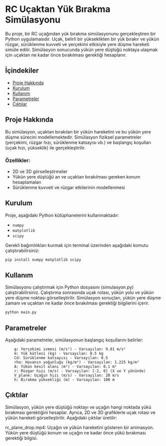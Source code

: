 # RC Uçaktan Yük Bırakma Simülasyonu

Bu proje, bir RC uçağından yük bırakma simülasyonunu gerçekleştiren bir Python uygulamasıdır. Uçak, belirli bir yükseklikten bir yük bırakır ve yükün rüzgar, sürüklenme kuvveti ve yerçekimi etkisiyle yere düşme hareketi simüle edilir. Simülasyon sonucunda yükün yere düştüğü noktaya ulaşmak için uçaktan ne kadar önce bırakılması gerektiği hesaplanır.

## İçindekiler
- [Proje Hakkında](#proje-hakkında)
- [Kurulum](#kurulum)
- [Kullanım](#kullanım)
- [Parametreler](#parametreler)
- [Çıktılar](https://github.com/yoskasss/at-Hesaplay-c-/edit/main/README.md#%C3%A7%C4%B1kt%C4%B1lar)


## Proje Hakkında

Bu simülasyon, uçaktan bırakılan bir yükün hareketini ve bu yükün yere düşme sürecini modellemektedir. Simülasyon fiziksel parametreler (yerçekimi, rüzgar hızı, sürüklenme katsayısı vb.) ve başlangıç koşulları (uçak hızı, yükseklik) ile gerçekleştirilir. 

### Özellikler:
- 2D ve 3D görselleştirmeler
- Yükün yere düştüğü an ve uçaktan bırakılması gereken konum hesaplamaları
- Sürüklenme kuvveti ve rüzgar etkilerinin modellenmesi

## Kurulum

Proje, aşağıdaki Python kütüphanelerini kullanmaktadır:
- `numpy`
- `matplotlib`
- `scipy`

Gerekli bağımlılıkları kurmak için terminal üzerinden aşağıdaki komutu çalıştırabilirsiniz:

```bash
pip install numpy matplotlib scipy
```
## Kullanım

  Simülasyonu çalıştırmak için Python dosyasını (simulasyon.py) çalıştırabilirsiniz.
    Çalıştırma sonrasında uçak rotası, yükün yolu ve yükün yere düşme noktası görselleştirilir.
    Simülasyon sonuçları, yükün yere düşme zamanı ve uçaktan ne kadar önce bırakılması gerektiği bilgilerini içerir.

```bash
python main.py
```
## Parametreler

Aşağıdaki parametreler, simülasyonun başlangıç koşullarını belirler:
```
    g: Yerçekimi ivmesi (m/s²) - Varsayılan: 9.81 m/s²
    m: Yük kütlesi (kg) - Varsayılan: 0.5 kg
    Cd: Sürüklenme katsayısı - Varsayılan: 0.5
    rho: Havanın yoğunluğu (kg/m³) - Varsayılan: 1.225 kg/m³
    A: Yükün kesit alanı (m²) - Varsayılan: 0.1 m²
    r: Rüzgar hızı (m/s) - Varsayılan: [-2, 0] (X ve Y yönünde)
    V_plane: Uçağın hızı (m/s) - Varsayılan: 20 m/s
    h: Bırakma yüksekliği (m) - Varsayılan: 100 m
```

## Çıktılar

Simülasyon, yükün yere düştüğü noktayı ve uçağın hangi noktada yükü bırakması gerektiğini hesaplar. Ayrıca, 2D ve 3D grafiklerle uçak rotası ve yükün hareketi görselleştirilir. Aşağıdaki çıktılar üretilir:

  rc_plane_drop.mp4: Uçağın ve yükün hareketini gösteren bir animasyon.
    Yükün yere düştüğü konum ve uçağın ne kadar önce yükü bırakması gerektiği bilgisi.
